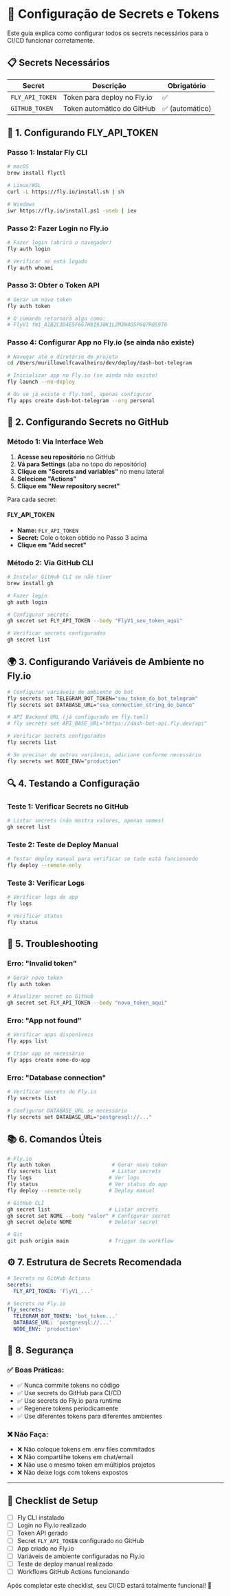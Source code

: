 # 🔐 Configuração de Secrets e Tokens

Este guia explica como configurar todos os secrets necessários para o CI/CD funcionar corretamente.

## 📋 Secrets Necessários

| Secret          | Descrição                   | Obrigatório     |
| --------------- | --------------------------- | --------------- |
| `FLY_API_TOKEN` | Token para deploy no Fly.io | ✅              |
| `GITHUB_TOKEN`  | Token automático do GitHub  | ✅ (automático) |

## 🚀 1. Configurando FLY_API_TOKEN

### Passo 1: Instalar Fly CLI

```bash
# macOS
brew install flyctl

# Linux/WSL
curl -L https://fly.io/install.sh | sh

# Windows
iwr https://fly.io/install.ps1 -useb | iex
```

### Passo 2: Fazer Login no Fly.io

```bash
# Fazer login (abrirá o navegador)
fly auth login

# Verificar se está logado
fly auth whoami
```

### Passo 3: Obter o Token API

```bash
# Gerar um novo token
fly auth token

# O comando retornará algo como:
# FlyV1 fm1_A1B2C3D4E5F6G7H8I9J0K1L2M3N4O5P6Q7R8S9T0
```

### Passo 4: Configurar App no Fly.io (se ainda não existe)

```bash
# Navegar até o diretório do projeto
cd /Users/murillowolfcavalheiro/dev/deploy/dash-bot-telegram

# Inicializar app no Fly.io (se ainda não existe)
fly launch --no-deploy

# Ou se já existe o fly.toml, apenas configurar
fly apps create dash-bot-telegram --org personal
```

## 🔧 2. Configurando Secrets no GitHub

### Método 1: Via Interface Web

1. **Acesse seu repositório** no GitHub
2. **Vá para Settings** (aba no topo do repositório)
3. **Clique em "Secrets and variables"** no menu lateral
4. **Selecione "Actions"**
5. **Clique em "New repository secret"**

Para cada secret:

#### FLY_API_TOKEN

- **Name:** `FLY_API_TOKEN`
- **Secret:** Cole o token obtido no Passo 3 acima
- **Clique em "Add secret"**

### Método 2: Via GitHub CLI

```bash
# Instalar GitHub CLI se não tiver
brew install gh

# Fazer login
gh auth login

# Configurar secrets
gh secret set FLY_API_TOKEN --body "FlyV1_seu_token_aqui"

# Verificar secrets configurados
gh secret list
```

## 🌍 3. Configurando Variáveis de Ambiente no Fly.io

```bash
# Configurar variáveis de ambiente do bot
fly secrets set TELEGRAM_BOT_TOKEN="seu_token_do_bot_telegram"
fly secrets set DATABASE_URL="sua_connection_string_do_banco"

# API Backend URL (já configurado em fly.toml)
# fly secrets set API_BASE_URL="https://dash-bot-api.fly.dev/api"

# Verificar secrets configurados
fly secrets list

# Se precisar de outras variáveis, adicione conforme necessário
fly secrets set NODE_ENV="production"
```

## 🔍 4. Testando a Configuração

### Teste 1: Verificar Secrets no GitHub

```bash
# Listar secrets (não mostra valores, apenas nomes)
gh secret list
```

### Teste 2: Teste de Deploy Manual

```bash
# Testar deploy manual para verificar se tudo está funcionando
fly deploy --remote-only
```

### Teste 3: Verificar Logs

```bash
# Verificar logs do app
fly logs

# Verificar status
fly status
```

## 🚨 5. Troubleshooting

### Erro: "Invalid token"

```bash
# Gerar novo token
fly auth token

# Atualizar secret no GitHub
gh secret set FLY_API_TOKEN --body "novo_token_aqui"
```

### Erro: "App not found"

```bash
# Verificar apps disponíveis
fly apps list

# Criar app se necessário
fly apps create nome-do-app
```

### Erro: "Database connection"

```bash
# Verificar secrets do Fly.io
fly secrets list

# Configurar DATABASE_URL se necessário
fly secrets set DATABASE_URL="postgresql://..."
```

## 📚 6. Comandos Úteis

```bash
# Fly.io
fly auth token                    # Gerar novo token
fly secrets list                  # Listar secrets
fly logs                         # Ver logs
fly status                       # Ver status do app
fly deploy --remote-only         # Deploy manual

# GitHub CLI
gh secret list                   # Listar secrets
gh secret set NOME --body "valor" # Configurar secret
gh secret delete NOME            # Deletar secret

# Git
git push origin main             # Trigger do workflow
```

## ⚙️ 7. Estrutura de Secrets Recomendada

```yaml
# Secrets no GitHub Actions
secrets:
  FLY_API_TOKEN: 'FlyV1_...'

# Secrets no Fly.io
fly_secrets:
  TELEGRAM_BOT_TOKEN: 'bot_token...'
  DATABASE_URL: 'postgresql://...'
  NODE_ENV: 'production'
```

## 🔐 8. Segurança

### ✅ Boas Práticas:

- ✅ Nunca commite tokens no código
- ✅ Use secrets do GitHub para CI/CD
- ✅ Use secrets do Fly.io para runtime
- ✅ Regenere tokens periodicamente
- ✅ Use diferentes tokens para diferentes ambientes

### ❌ Não Faça:

- ❌ Não coloque tokens em .env files commitados
- ❌ Não compartilhe tokens em chat/email
- ❌ Não use o mesmo token em múltiplos projetos
- ❌ Não deixe logs com tokens expostos

---

## 🎯 Checklist de Setup

- [ ] Fly CLI instalado
- [ ] Login no Fly.io realizado
- [ ] Token API gerado
- [ ] Secret `FLY_API_TOKEN` configurado no GitHub
- [ ] App criado no Fly.io
- [ ] Variáveis de ambiente configuradas no Fly.io
- [ ] Teste de deploy manual realizado
- [ ] Workflows GitHub Actions funcionando

Após completar este checklist, seu CI/CD estará totalmente funcional! 🚀
